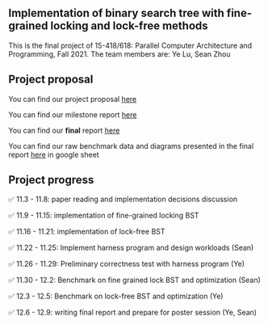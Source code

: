 ## Implementation of binary search tree with fine-grained locking and lock-free methods

This is the final project of 15-418/618: Parallel Computer Architecture and Programming, Fall 2021.
The team members are: Ye Lu, Sean Zhou

## Project proposal
You can find our project proposal [here](https://github.com/louisluSCU/15418_Project/edit/gh-pages/project_proposal.pdf)

You can find our milestone report [here](https://github.com/louisluSCU/15418_Project/blob/gh-pages/project_milestone_report.pdf)

You can find our **final** report [here](https://github.com/louisluSCU/15418_Project/blob/gh-pages/project_final_report.pdf)

You can find our raw benchmark data and diagrams presented in the final report [here](https://docs.google.com/spreadsheets/d/15n7qO4Enw1ZS1Y6OX1k88FiBxnOExvpw6fQY9prH7Sw/edit?usp=sharing) in google sheet

## Project progress
✅ 11.3 - 11.8: paper reading and implementation decisions discussion

✅ 11.9 - 11.15: implementation of fine-grained locking BST

✅ 11.16 - 11.21: implementation of lock-free BST

✅ 11.22 - 11.25: Implement harness program and design workloads (Sean)

✅ 11.26 - 11.29: Preliminary correctness test with harness program (Ye)

✅ 11.30 - 12.2: Benchmark on fine grained lock BST and optimization (Sean)

✅ 12.3 - 12.5: Benchmark on lock-free BST and optimization (Ye)

✅ 12.6 - 12.9: writing final report and prepare for poster session (Ye, Sean)
